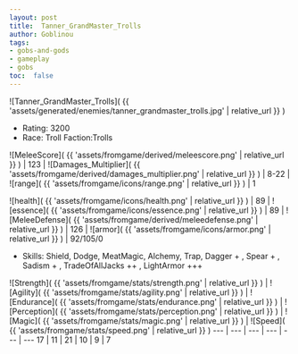 ```yaml
---
layout: post
title:  Tanner_GrandMaster_Trolls
author: Goblinou
tags:
- gobs-and-gods
- gameplay
- gobs
toc:  false
---
```


![Tanner_GrandMaster_Trolls]( {{ 'assets/generated/enemies/tanner_grandmaster_trolls.jpg' | relative_url }} )
- Rating: 3200
- Race: Troll  Faction:Trolls

![MeleeScore]( {{ 'assets/fromgame/derived/meleescore.png' | relative_url }} ) | 123 | ![Damages_Multiplier]( {{ 'assets/fromgame/derived/damages_multiplier.png' | relative_url }} ) | 8-22 | ![range]( {{ 'assets/fromgame/icons/range.png' | relative_url }} ) | 1


![health]( {{ 'assets/fromgame/icons/health.png' | relative_url }} ) | 89 | ![essence]( {{ 'assets/fromgame/icons/essence.png' | relative_url }} ) | 89 | ![MeleeDefense]( {{ 'assets/fromgame/derived/meleedefense.png' | relative_url }} ) | 126 | ![armor]( {{ 'assets/fromgame/icons/armor.png' | relative_url }} ) | 92/105/0

* Skills: Shield, Dodge, MeatMagic, Alchemy, Trap, Dagger + , Spear + , Sadism + , TradeOfAllJacks ++ , LightArmor +++ 

![Strength]( {{ 'assets/fromgame/stats/strength.png' | relative_url }} ) | ![Agility]( {{ 'assets/fromgame/stats/agility.png' | relative_url }} ) | ![Endurance]( {{ 'assets/fromgame/stats/endurance.png' | relative_url }} ) | ![Perception]( {{ 'assets/fromgame/stats/perception.png' | relative_url }} ) | ![Magic]( {{ 'assets/fromgame/stats/magic.png' | relative_url }} ) | ![Speed]( {{ 'assets/fromgame/stats/speed.png' | relative_url }} )
--- | --- | --- | --- | --- | ---
17 | 11 | 21 | 10 | 9 | 7
